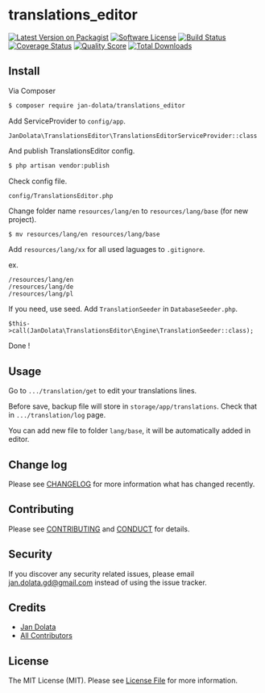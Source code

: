 # translations_editor

[![Latest Version on Packagist][ico-version]][link-packagist]
[![Software License][ico-license]](LICENSE.md)
[![Build Status][ico-travis]][link-travis]
[![Coverage Status][ico-scrutinizer]][link-scrutinizer]
[![Quality Score][ico-code-quality]][link-code-quality]
[![Total Downloads][ico-downloads]][link-downloads]

## Install

Via Composer

``` bash
$ composer require jan-dolata/translations_editor
```

Add ServiceProvider to `config/app`.

```
JanDolata\TranslationsEditor\TranslationsEditorServiceProvider::class
```

And publish TranslationsEditor config.

``` bash
$ php artisan vendor:publish
```

Check config file.

```
config/TranslationsEditor.php
```

Change folder name `resources/lang/en` to `resources/lang/base` (for new project).

``` bash
$ mv resources/lang/en resources/lang/base
```

Add `resources/lang/xx` for all used laguages to `.gitignore`.

ex.
```
/resources/lang/en
/resources/lang/de
/resources/lang/pl
```

If you need, use seed. Add `TranslationSeeder` in `DatabaseSeeder.php`.

```
$this->call(JanDolata\TranslationsEditor\Engine\TranslationSeeder::class);
```

Done !

## Usage

Go to `.../translation/get` to edit your translations lines.

Before save, backup file will store in `storage/app/translations`.
Check that in `.../translation/log` page.

You can add new file to folder `lang/base`, it will be automatically added in editor.

## Change log

Please see [CHANGELOG](CHANGELOG.md) for more information what has changed recently.

## Contributing

Please see [CONTRIBUTING](CONTRIBUTING.md) and [CONDUCT](CONDUCT.md) for details.

## Security

If you discover any security related issues, please email jan.dolata.gd@gmail.com instead of using the issue tracker.

## Credits

- [Jan Dolata][link-author]
- [All Contributors][link-contributors]

## License

The MIT License (MIT). Please see [License File](LICENSE.md) for more information.

[ico-version]: https://img.shields.io/packagist/v/jan-dolata/translations_editor.svg?style=flat-square
[ico-license]: https://img.shields.io/badge/license-MIT-brightgreen.svg?style=flat-square
[ico-travis]: https://img.shields.io/travis/jan-dolata/translations_editor/master.svg?style=flat-square
[ico-scrutinizer]: https://img.shields.io/scrutinizer/coverage/g/jan-dolata/translations_editor.svg?style=flat-square
[ico-code-quality]: https://img.shields.io/scrutinizer/g/jan-dolata/translations_editor.svg?style=flat-square
[ico-downloads]: https://img.shields.io/packagist/dt/jan-dolata/translations_editor.svg?style=flat-square

[link-packagist]: https://packagist.org/packages/jan-dolata/translations_editor
[link-travis]: https://travis-ci.org/jan-dolata/translations_editor
[link-scrutinizer]: https://scrutinizer-ci.com/g/jan-dolata/translations_editor/code-structure
[link-code-quality]: https://scrutinizer-ci.com/g/jan-dolata/translations_editor
[link-downloads]: https://packagist.org/packages/jan-dolata/translations_editor
[link-author]: https://github.com/:author_username
[link-contributors]: ../../contributors
